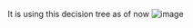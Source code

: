 It is using this decision tree as of now
![image](https://github.com/user-attachments/assets/11182569-c8e6-4b09-acc5-ec4e2effe6d9)
